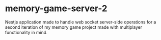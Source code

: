 # memory-game-server-2
Nestjs application made to handle web socket server-side operations for a second iteration of my memory game project made with multiplayer functionality in mind.
